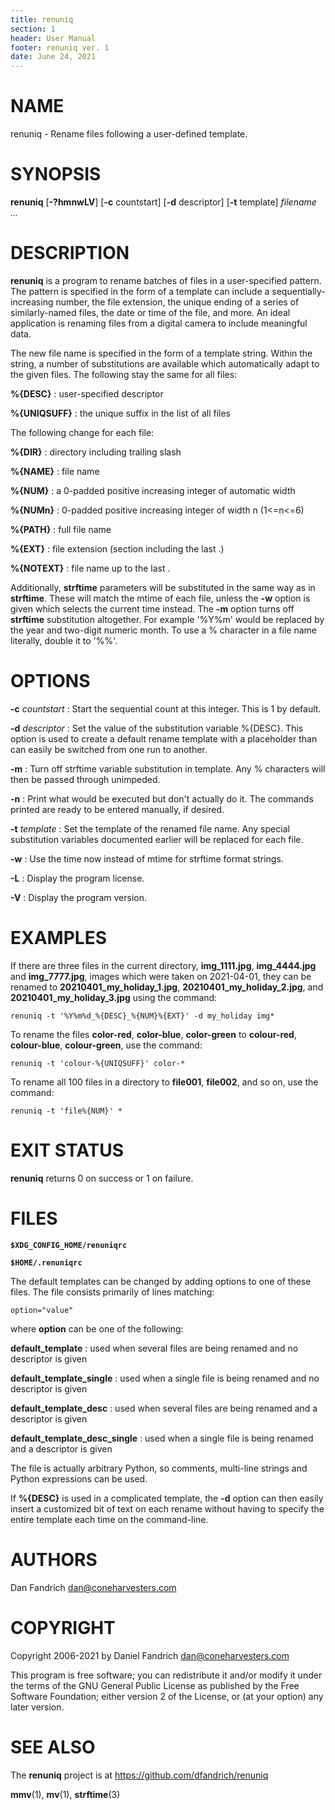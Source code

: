 ```yaml
---
title: renuniq
section: 1
header: User Manual
footer: renuniq ver. 1
date: June 24, 2021
---
```

# NAME
renuniq - Rename files following a user-defined template.

# SYNOPSIS
**renuniq** [**-?hmnwLV**] [**-c** countstart] [**-d** descriptor] [**-t** template] *filename ...*

# DESCRIPTION
**renuniq** is a program to rename batches of files in a user-specified
pattern. The pattern is specified in the form of a template can include a
sequentially-increasing number, the file extension, the unique ending of a
series of similarly-named files, the date or time of the file, and more. An
ideal application is renaming files from a digital camera to include meaningful
data.

The new file name is specified in the form of a template string. Within the
string, a number of substitutions are available which automatically adapt to
the given files. The following stay the same for all files:

**%{DESC}**
: user-specified descriptor

**%{UNIQSUFF}**
: the unique suffix in the list of all files

The following change for each file:

**%{DIR}**
: directory including trailing slash

**%{NAME}**
: file name

**%{NUM}**
: a 0-padded positive increasing integer of automatic width

**%{NUMn}**
:  0-padded positive increasing integer of width n (1<=n<=6)

**%{PATH}**
: full file name

**%{EXT}**
: file extension (section including the last .)

**%{NOTEXT}**
: file name up to the last .

Additionally, **strftime** parameters will be substituted in the same way as in
**strftime**. These will match the mtime of each file, unless the **-w** option
is given which selects the current time instead. The **-m** option turns off
**strftime** substitution altogether. For example '%Y%m' would be replaced by
the year and two-digit numeric month. To use a % character in a file name
literally, double it to '%%'.

# OPTIONS
**-c** *countstart*
: Start the sequential count at this integer. This is 1 by default.

**-d** *descriptor*
: Set the value of the substitution variable %{DESC}. This option is used to
create a default rename template with a placeholder than can easily be switched
from one run to another.

**-m**
: Turn off strftime variable substitution in template. Any % characters will
then be passed through unimpeded.

**-n**
: Print what would be executed but don't actually do it. The commands printed
are ready to be entered manually, if desired.

**-t** *template*
: Set the template of the renamed file name. Any special substitution variables
documented earlier will be replaced for each file.

**-w**
: Use the time now instead of mtime for strftime format strings.

**-L**
: Display the program license.

**-V**
: Display the program version.

# EXAMPLES
If there are three files in the current directory, **img_1111.jpg**,
**img_4444.jpg** and **img_7777.jpg**, images which were taken on 2021-04-01,
they can be renamed to **20210401_my_holiday_1.jpg**,
**20210401_my_holiday_2.jpg**, and **20210401_my_holiday_3.jpg** using the
command:

    renuniq -t '%Y%m%d_%{DESC}_%{NUM}%{EXT}' -d my_holiday img*

To rename the files **color-red**, **color-blue**, **color-green** to **colour-red**,
**colour-blue**, **colour-green**, use the command:

    renuniq -t 'colour-%{UNIQSUFF}' color-*

To rename all 100 files in a directory to **file001**, **file002**, and so on,
use the command:

    renuniq -t 'file%{NUM}' *

# EXIT STATUS
**renuniq** returns 0 on success or 1 on failure.

# FILES
**`$XDG_CONFIG_HOME/renuniqrc`**

**`$HOME/.renuniqrc`**

The default templates can be changed by adding options to one of these files.
The file consists primarily of lines matching:

    option="value"

where **option** can be one of the following:

**default_template**
: used when several files are being renamed and no descriptor is given

**default_template_single**
: used when a single file is being renamed and no descriptor is given

**default_template_desc**
: used when several files are being renamed and a descriptor is given

**default_template_desc_single**
: used when a single file is being renamed and a descriptor is given

The file is actually arbitrary Python, so comments, multi-line strings and
Python expressions can be used.

If **%{DESC}** is used in a complicated template, the **-d** option can then
easily insert a customized bit of text on each rename without having to specify
the entire template each time on the command-line.

# AUTHORS
Dan Fandrich <dan@coneharvesters.com>

# COPYRIGHT
Copyright 2006-2021 by Daniel Fandrich <dan@coneharvesters.com>

This program is free software; you can redistribute it and/or modify
it under the terms of the GNU General Public License as published by
the Free Software Foundation; either version 2 of the License, or
(at your option) any later version.

# SEE ALSO
The **renuniq** project is at <https://github.com/dfandrich/renuniq>

**mmv**(1),
**mv**(1),
**strftime**(3)
